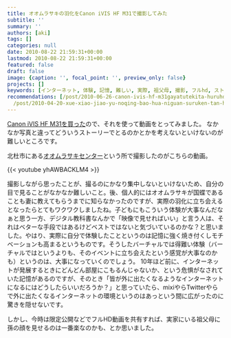 ```yaml
---
title: オオムラサキの羽化をCanon iVIS HF M31で撮影してみた
subtitle: ''
summary: ''
authors: [aki]
tags: []
categories: null
date: 2010-08-22 21:59:31+00:00
lastmod: 2010-08-22 21:59:31+00:00
featured: false
draft: false
image: {caption: '', focal_point: '', preview_only: false}
projects: []
keywords: [インターネット, 体験, 記憶, 難しい, 実際, 祖父母, 撮影, フルhd, ストーリー, canon]
recommendations: [/post/2010-06-26-canon-ivis-hf-m31gayatutekita-huruhdle-sii/, /post/2009-12-05-after-devil-forcewofa-jue-sita/,
  /post/2010-04-20-xue-xiao-jiao-yu-noqing-bao-hua-niguan-suruken-tan-hui-noraibupei-xin-gaxing-warerusoudesu-qing-bao-hua-tojiao-yu/]
---
```

[Canon iVIS HF M31を買った](https://chezo.uno/post/2010-06-26-canon-ivis-hf-m31gayatutekita-huruhdle-sii/)ので、それを使って動画をとってみました。
なかなか写真と違ってどういうストーリーでとるのかとかを考えないといけないのが難しいところです。

北杜市にある[オオムラサキセンター](http://www.city.hokuto.yamanashi.jp/~oomurasaki/)という所で撮影したのがこちらの動画。

{{< youtube yhAWBACKLM4 >}}

撮影しながら思ったことが、撮るのにかなり集中しないといけないため、自分の目で見ることがなかなか難しいこと。後、個人的にはオオムラサキが国蝶であることも妻に教えてもらうまでに知らなかったのですが、実際の羽化に立ち会えるとなったらとてもワクワクしましたね。子どもにもこういう体験が大事なんだなぁと思う一方、デジタル教科書なんかで「映像で見せればいい」と言う人は、それはベターな手段ではあるけどベストではないと気づいているのかな？と思いました。やはり、実際に自分で体験したことというのは記憶に強く焼き付くしモチベーションも高まるというものです。そうしたバーチャルでは得難い体験（バーチャルではというよりも、そのイベントに立ち会えたという感覚が大事なのかも）というのは、大事になっていくのでしょう。
10年ほど前に、インターネットが発展するときにどんどん部屋にこもるんじゃないか、という危惧がなされていた記憶があるのですが、そのとき「皆が外に出たくなるようなインターネットになるにはどうしたらいいだろうか？」と思っていたら、mixiやらTwitterやらで外に出たくなるインターネットの環境というのはあっという間に広がったのに驚きを隠せないです。

しかし、今時は限定公開などでフルHD動画を共有すれば、実家にいる祖父母に孫の顔を見せるのは一番楽なのかも、とか思いました。
